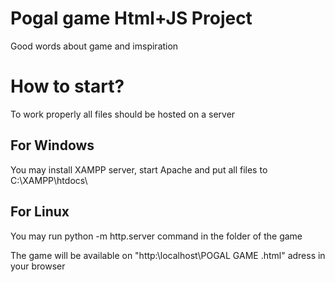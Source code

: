 # Pogal game Html+JS Project

Good words about game and imspiration

# How to start?
To work properly all files should be hosted on a server

## For Windows 
You may install XAMPP server, start Apache and put all files to C:\XAMPP\htdocs\

## For Linux
You may run 
  python -m http.server 
command in the folder of the game 


The game will be available on "http:\\localhost\POGAL GAME .html" adress in your browser

